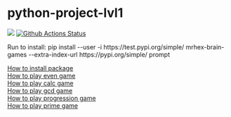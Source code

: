 # python-project-lvl1
<a href="https://codeclimate.com/github/BasedOnEvidence/python-project-lvl1/maintainability"><img src="https://api.codeclimate.com/v1/badges/a99a88d28ad37a79dbf6/maintainability" /></a>
[![Github Actions Status](https://github.com/BasedOnEvidence/python-project-lvl1/workflows/PyCI/badge.svg)](https://github.com/BasedOnEvidence/python-project-lvl1/actions)
<p>
Run to install: pip install --user -i https://test.pypi.org/simple/ mrhex-brain-games --extra-index-url https://pypi.org/simple/ prompt
</p>
<p>
<a href="https://asciinema.org/a/MnrrOFcp6eeocSgQ63RsJWMyG">How to install package</a><br />
<a href="https://asciinema.org/a/eLNintl29tylMA2zq3fLwZMy3">How to play even game</a><br />
<a href="https://asciinema.org/a/8S4SKgZ9djAPa8rEyArjbLq7u">How to play calc game</a><br />
<a href="https://asciinema.org/a/8jLg03WQHLS5vPI10nlxWPD05">How to play gcd game</a><br />
<a href="https://asciinema.org/a/fiKMjTxXuyxVt57mELp3xteIQ">How to play progression game</a><br />
<a href="https://asciinema.org/a/YgFJq1pd63cHXABje3WYXBasH">How to play prime game</a><br />
</p>
